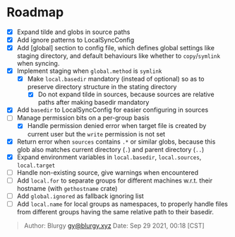 # Roadmap

- [x] Expand tilde and globs in source paths
- [x] Add ignore patterns to LocalSyncConfig
- [x] Add [global] section to config file, which defines global settings like
      staging directory, and default behaviours like whether to
      `copy`/`symlink` when syncing.
- [x] Implement staging when `global.method` is `symlink`
  - [x] Make `local.basedir` mandatory (instead of optional) so as to preserve
        directory structure in the stating directory
    - [x] Do not expand tilde in sources, because sources are relative paths
          after making basedir mandatory
- [x] Add `basedir` to LocalSyncConfig for easier configuring in sources
- [ ] Manage permission bits on a per-group basis
  - [x] Handle permission denied error when target file is created by current
        user but the `write` permission is not set
- [x] Return error when `sources` contains `.*` or similar globs, because this
      glob also matches current directory (`.`) and parent directory (`..`)
- [x] Expand environment variables in `local.basedir`, `local.sources`,
      `local.target`
- [ ] Handle non-existing source, give warnings when encountered
- [ ] Add `local.for` to separate groups for different machines w.r.t. their
      hostname (with `gethostname` crate)
- [ ] Add `global.ignored` as fallback ignoring list
- [ ] Add `local.name` for local groups as namespaces, to properly handle
      files from different groups having the same relative path to their
      basedir.

> Author: Blurgy <gy@blurgy.xyz>
> Date:   Sep 29 2021, 00:18 [CST]
